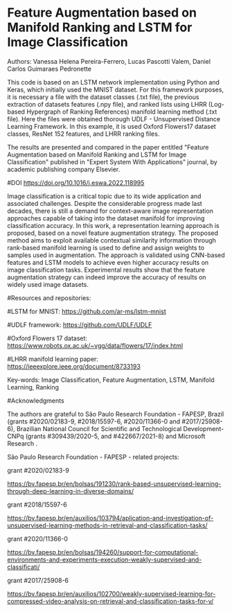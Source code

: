 # Feature Augmentation based on Manifold Ranking and LSTM for Image Classification

Authors: Vanessa Helena Pereira-Ferrero, Lucas Pascotti Valem, Daniel Carlos Guimaraes Pedronette

This code is based on an LSTM network implementation using Python and Keras,
which initially used the MNIST dataset. For this framework purposes, it is necessary 
a file with the dataset classes (.txt file), the previous extraction of datasets features
(.npy file), and ranked lists using LHRR (Log-based Hypergraph of Ranking References)
manifold learning method (.txt file). Here the files were obtained thorough
UDLF - Unsupervised Distance Learning Framework. In this example, it is used Oxford
Flowers17 dataset classes, ResNet 152 features, and LHRR ranking files. 

The results are presented and compared in the paper entitled "Feature Augmentation based 
on Manifold Ranking and LSTM for Image Classification" published in 
"Expert System With Applications" journal, by academic publishing company Elsevier.

#DOI https://doi.org/10.1016/j.eswa.2022.118995

Image classification is a critical topic due to its wide application and associated challenges. 
Despite the considerable progress made last decades, there is still a demand for
context-aware image representation approaches capable of taking into the dataset
manifold for improving classification accuracy. In this work, a representation learning
approach is proposed, based on a novel feature augmentation strategy. The proposed
method aims to exploit available contextual similarity information through rank-based
manifold learning is used to define and assign weights to samples used in
augmentation. The approach is validated using CNN-based features and LSTM models
to achieve even higher accuracy results on image classification tasks. Experimental
results show that the feature augmentation strategy can indeed improve the accuracy
of results on widely used image datasets.

#Resources and repositories:

#LSTM for MNIST: https://github.com/ar-ms/lstm-mnist

#UDLF framework: https://github.com/UDLF/UDLF

#Oxford Flowers 17 dataset: https://www.robots.ox.ac.uk/~vgg/data/flowers/17/index.html

#LHRR manifold learning paper: https://ieeexplore.ieee.org/document/8733193

Key-words: Image Classification, Feature Augmentation, LSTM, Manifold Learning, Ranking

#Acknowledgments

The authors are grateful to São Paulo Research Foundation - FAPESP, Brazil (grants #2020/02183-9, #2018/15597-6, #2020/11366-0 and #2017/25908-6), Brazilian National Council for Scientific and Technological Development- CNPq (grants #309439/2020-5, and #422667/2021-8) and Microsoft Research .

São Paulo Research Foundation - FAPESP - related projects:

grant #2020/02183-9

https://bv.fapesp.br/en/bolsas/191230/rank-based-unsupervised-learning-through-deep-learning-in-diverse-domains/

grant #2018/15597-6

https://bv.fapesp.br/en/auxilios/103794/aplication-and-investigation-of-unsupervised-learning-methods-in-retrieval-and-classification-tasks/

grant #2020/11366-0

https://bv.fapesp.br/en/bolsas/194260/support-for-computational-environments-and-experiments-execution-weakly-supervised-and-classificati/

grant #2017/25908-6

https://bv.fapesp.br/en/auxilios/102700/weakly-supervised-learning-for-compressed-video-analysis-on-retrieval-and-classification-tasks-for-v/
